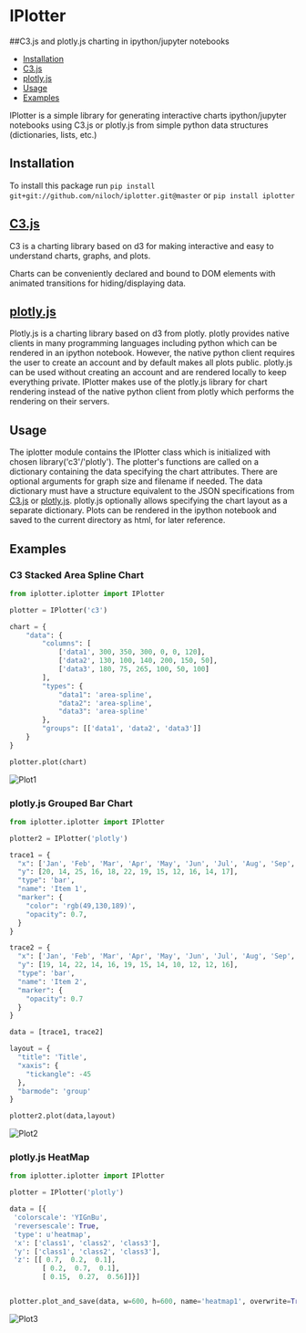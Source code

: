 IPlotter
=================

##C3.js and plotly.js charting in ipython/jupyter notebooks

- [Installation](#installation)
- [C3.js](#c3js)
- [plotly.js](#plotlyjs)
- [Usage](#usage)
- [Examples](#examples)

IPlotter is a simple library for generating interactive charts ipython/jupyter notebooks using C3.js or plotly.js from simple python data structures (dictionaries, lists, etc.)

## Installation
To install this package run `pip install git+git://github.com/niloch/iplotter.git@master` or `pip install iplotter`

## [C3.js](http://c3js.org/)

C3 is a charting library based on d3 for making interactive and easy to understand charts, graphs, and plots.

Charts can be conveniently declared and bound to DOM elements with animated transitions for hiding/displaying data.

## [plotly.js](https://plot.ly/javascript/)

Plotly.js is a charting library based on d3 from plotly.  plotly provides native clients in many programming languages including python which can be rendered in an ipython notebook.  However, the native python client requires the user to create an account and by default makes all plots public. plotly.js can be used without creating an account and are rendered locally to keep everything private.  IPlotter makes use of the plotly.js library for chart rendering instead of the native python client from plotly which performs the rendering on their servers.

## Usage

The iplotter module contains the IPlotter class which is initialized with chosen library('c3'/'plotly'). The plotter's functions are called on a dictionary containing the data specifying the chart attributes.  There are optional arguments for graph size and filename if needed.  The data dictionary must have a structure equivalent to the JSON specifications from [C3.js](http://c3js.org/) or [plotly.js](https://plot.ly/javascript/).  plotly.js optionally allows specifying the chart layout as a separate dictionary.  Plots can be rendered in the ipython notebook and saved to the current directory as html, for later reference.

## Examples

### C3 Stacked Area Spline Chart

```python
from iplotter.iplotter import IPlotter

plotter = IPlotter('c3')

chart = {
    "data": {
        "columns": [
            ['data1', 300, 350, 300, 0, 0, 120],
            ['data2', 130, 100, 140, 200, 150, 50],
            ['data3', 180, 75, 265, 100, 50, 100]
        ],
        "types": {
            "data1": 'area-spline',
            "data2": 'area-spline',
            "data3": 'area-spline'
        },
        "groups": [['data1', 'data2', 'data3']]
    }
}

plotter.plot(chart)
```
![Plot1](imgs/plot1.png?raw=true "Plot 1")


### plotly.js Grouped Bar Chart

```python
from iplotter.iplotter import IPlotter

plotter2 = IPlotter('plotly')

trace1 = {
  "x": ['Jan', 'Feb', 'Mar', 'Apr', 'May', 'Jun', 'Jul', 'Aug', 'Sep', 'Oct', 'Nov', 'Dec'],
  "y": [20, 14, 25, 16, 18, 22, 19, 15, 12, 16, 14, 17],
  "type": 'bar',
  "name": 'Item 1',
  "marker": {
    "color": 'rgb(49,130,189)',
    "opacity": 0.7,
  }
}

trace2 = {
  "x": ['Jan', 'Feb', 'Mar', 'Apr', 'May', 'Jun', 'Jul', 'Aug', 'Sep', 'Oct', 'Nov', 'Dec'],
  "y": [19, 14, 22, 14, 16, 19, 15, 14, 10, 12, 12, 16],
  "type": 'bar',
  "name": 'Item 2',
  "marker": {
    "opacity": 0.7
  }
}

data = [trace1, trace2]

layout = {
  "title": 'Title',
  "xaxis": {
    "tickangle": -45
  },
  "barmode": 'group'
}

plotter2.plot(data,layout)
```
![Plot2](imgs/plot2.png?raw=true "Plot 2")

### plotly.js HeatMap

```python
from iplotter.iplotter import IPlotter

plotter = IPlotter('plotly')

data = [{
 'colorscale': 'YIGnBu',
 'reversescale': True,
 'type': u'heatmap',
 'x': ['class1', 'class2', 'class3'],
 'y': ['class1', 'class2', 'class3'],
 'z': [[ 0.7,  0.2,  0.1],
        [ 0.2,  0.7,  0.1],
        [ 0.15,  0.27,  0.56]]}]


plotter.plot_and_save(data, w=600, h=600, name='heatmap1', overwrite=True)
```
![Plot3](imgs/plot3.png?raw=true "Plot 3")